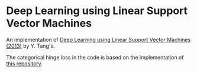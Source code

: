 # Deep Learning using Linear Support Vector Machines

An implementation of [Deep Learning using Linear Support Vector Machines (2013)](https://arxiv.org/abs/1306.0239) by Y. Tang's.

The categorical hinge loss in the code is based on the implementation of [this repository](https://github.com/hgupta01/svm_classification_keras).
